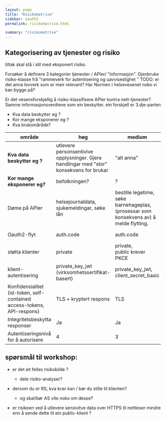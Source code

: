 ```yaml
---
layout: page
title: "Risikomatrise"
sidebar: oauth2
permalink: risikomatrise.html

summary: "risikomatrise"
---
```



## Kategorisering av tjenester og risiko

tiltak skal stå i stil med eksponert risiko.  

Forsøker å definere 3 kategorier tjenester / APIer/ "informasjon".  Gjenbruke risiko-klasse frå "rammeverk for autentisering og uavviseslighet "   TODO:  er det anna lovverk som er meir relevant? Har Normen i helsevesenet noko vi kan bygge på?

Er det vesensforskjellig å risiko-klassifisere APIer kontra nett-tjenester?  Samme informasjonsverdiene som ein beskytter.   ein forskjell er 3.dje-parten

* Kva data beskytter eg ?
* Kor mange eksponerer eg ?
* Kva brukomåråde?


| område | høg | medium | låg |
|-|-|-|-|
|**Kva data beskytter eg ?** | utlevere personsentivive opplysninger. Gjere handlingar med "stor" konsekvens for brukar| "alt anna" | returnerer ingen person(sensitive) opplysninger | kan ikkje gjere "viktige" val på vegne av bruker|
|**Kor mange eksponerer eg?** | befolkningen?  | ? |? |
|Døme på APIer|helsejournaldata, sjukemeldingar, søke lån| bestille legetime, søke barnehageplas, (prosessar som konsekvens av) å melde flytting.| sjå ungane sin timeplan, mine biler|
| Oauth2-flyt| auth.code|auth.code| auth.code<br>implicit|
| støtta klienter | private | private, <br>public krever PKCE| private<br> public|
| klient-autentisering| private_key_jwt (virksomhetssertifikat-basert)|private_key_jwt, client_secret_basic | private_key_jwt, client_secret_basic, none|
| Konfidensialitet (id-token, self-contained access-tokens, API-respons)| TLS + kryptert respons | TLS | TLS |
| Integritetsbeskytta responser| Ja|Ja|Nei|
|Autentiseringsnivå for å autorisere|4|3|1|



## spørsmål til workshop:

* er det eit felles risikobilde ?
  * dele risiko-analyser?

* dersom du er RS, kva krav kan / bør du stille til klienten?  
  * og skal/bør AS vite noko om desse?
* er risikoen ved å utlevere sensivitve data over HTTPS til nettleser mindre enn å sende dette til ein public-klient ?
